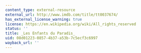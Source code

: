 ```yaml
---
content_type: external-resource
external_url: http://www.imdb.com/title/tt0037674/
has_external_license_warning: true
license: https://en.wikipedia.org/wiki/All_rights_reserved
status: ''
title: _Les Enfants du Paradis_
uid: 08d01223-0857-4b37-a53b-7c5ecf3c6997
wayback_url: ''
---
```

